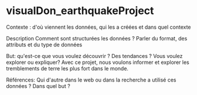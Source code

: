 # visualDon_earthquakeProject

Contexte : d'où viennent les données, qui les a créées et dans quel contexte

Description Comment sont structurées les données ? Parler du format, des attributs et du type de données

But: qu'est-ce que vous voulez découvrir ? Des tendances ? Vous voulez explorer ou expliquer?
Avec ce projet, nous voulons informer et explorer les tremblements de terre les plus fort dans le monde.

Références: Qui d'autre dans le web ou dans la recherche a utilisé ces données ? Dans quel but ?
